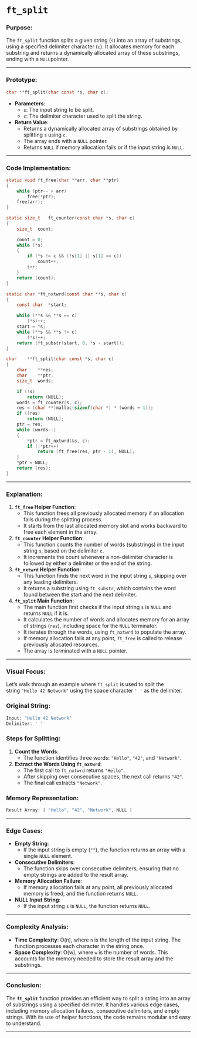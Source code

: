 # **`ft_split`**

### **Purpose**:

The `ft_split` function splits a given string (`s`) into an array of substrings, using a specified delimiter character (`c`). It allocates memory for each substring and returns a dynamically allocated array of these substrings, ending with a `NULL`pointer.

---

### **Prototype**:

```c
char **ft_split(char const *s, char c);

```

- **Parameters**:
    - `s`: The input string to be split.
    - `c`: The delimiter character used to split the string.
- **Return Value**:
    - Returns a dynamically allocated array of substrings obtained by splitting `s` using `c`.
    - The array ends with a `NULL` pointer.
    - Returns `NULL` if memory allocation fails or if the input string is `NULL`.

---

### **Code Implementation**:

```c
static void	ft_free(char **arr, char **ptr)
{
	while (ptr-- > arr)
		free(*ptr);
	free(arr);
}

static size_t	ft_counter(const char *s, char c)
{
	size_t	count;

	count = 0;
	while (*s)
	{
		if (*s != c && (!s[1] || s[1] == c))
			count++;
		s++;
	}
	return (count);
}

static char	*ft_nxtwrd(const char **s, char c)
{
	const char	*start;

	while (**s && **s == c)
		(*s)++;
	start = *s;
	while (**s && **s != c)
		(*s)++;
	return (ft_substr(start, 0, *s - start));
}

char	**ft_split(char const *s, char c)
{
	char	**res;
	char	**ptr;
	size_t	words;

	if (!s)
		return (NULL);
	words = ft_counter(s, c);
	res = (char **)malloc(sizeof(char *) * (words + 1));
	if (!res)
		return (NULL);
	ptr = res;
	while (words--)
	{
		*ptr = ft_nxtwrd(&s, c);
		if (!*ptr++)
			return (ft_free(res, ptr - 1), NULL);
	}
	*ptr = NULL;
	return (res);
}

```

---

### **Explanation**:

1. **`ft_free` Helper Function**:
    - This function frees all previously allocated memory if an allocation fails during the splitting process.
    - It starts from the last allocated memory slot and works backward to free each element in the array.
2. **`ft_counter` Helper Function**:
    - This function counts the number of words (substrings) in the input string `s`, based on the delimiter `c`.
    - It increments the count whenever a non-delimiter character is followed by either a delimiter or the end of the string.
3. **`ft_nxtwrd` Helper Function**:
    - This function finds the next word in the input string `s`, skipping over any leading delimiters.
    - It returns a substring using `ft_substr`, which contains the word found between the start and the next delimiter.
4. **`ft_split` Main Function**:
    - The main function first checks if the input string `s` is `NULL` and returns `NULL` if it is.
    - It calculates the number of words and allocates memory for an array of strings (`res`), including space for the `NULL` terminator.
    - It iterates through the words, using `ft_nxtwrd` to populate the array.
    - If memory allocation fails at any point, `ft_free` is called to release previously allocated resources.
    - The array is terminated with a `NULL` pointer.

---

### **Visual Focus**:

Let’s walk through an example where `ft_split` is used to split the string `"Hello 42 Network"` using the space character `' '` as the delimiter.

### **Original String**:

```c
Input: "Hello 42 Network"
Delimiter: ' '

```

### **Steps for Splitting**:

1. **Count the Words**:
    - The function identifies three words: `"Hello"`, `"42"`, and `"Network"`.
2. **Extract the Words Using `ft_nxtwrd`**:
    - The first call to `ft_nxtwrd` returns `"Hello"`.
    - After skipping over consecutive spaces, the next call returns `"42"`.
    - The final call extracts `"Network"`.

### **Memory Representation**:

```c
Result Array: [ "Hello", "42", "Network", NULL ]

```

---

### **Edge Cases**:

- **Empty String**:
    - If the input string is empty (`""`), the function returns an array with a single `NULL` element.
- **Consecutive Delimiters**:
    - The function skips over consecutive delimiters, ensuring that no empty strings are added to the result array.
- **Memory Allocation Failure**:
    - If memory allocation fails at any point, all previously allocated memory is freed, and the function returns `NULL`.
- **NULL Input String**:
    - If the input string `s` is `NULL`, the function returns `NULL`.

---

### **Complexity Analysis**:

- **Time Complexity**: O(n), where `n` is the length of the input string. The function processes each character in the string once.
- **Space Complexity**: O(w), where `w` is the number of words. This accounts for the memory needed to store the result array and the substrings.

---

### **Conclusion**:

The **`ft_split`** function provides an efficient way to split a string into an array of substrings using a specified delimiter. It handles various edge cases, including memory allocation failures, consecutive delimiters, and empty strings. With its use of helper functions, the code remains modular and easy to understand.

---